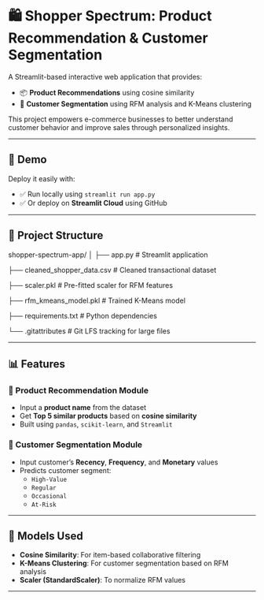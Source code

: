 # 🛍️ Shopper Spectrum: Product Recommendation & Customer Segmentation

A Streamlit-based interactive web application that provides:
- 📦 **Product Recommendations** using cosine similarity
- 👥 **Customer Segmentation** using RFM analysis and K-Means clustering

This project empowers e-commerce businesses to better understand customer behavior and improve sales through personalized insights.

---

## 🚀 Demo

Deploy it easily with:

- ✅ Run locally using `streamlit run app.py`
- ✅ Or deploy on **Streamlit Cloud** using GitHub

---

## 📂 Project Structure

shopper-spectrum-app/
│
├── app.py # Streamlit application

├── cleaned_shopper_data.csv # Cleaned transactional dataset

├── scaler.pkl # Pre-fitted scaler for RFM features

├── rfm_kmeans_model.pkl # Trained K-Means model

├── requirements.txt # Python dependencies

└── .gitattributes # Git LFS tracking for large files


---

## 📊 Features

### 🎯 Product Recommendation Module
- Input a **product name** from the dataset
- Get **Top 5 similar products** based on **cosine similarity**
- Built using `pandas`, `scikit-learn`, and `Streamlit`

### 🎯 Customer Segmentation Module
- Input customer’s **Recency**, **Frequency**, and **Monetary** values
- Predicts customer segment:
  - `High-Value`
  - `Regular`
  - `Occasional`
  - `At-Risk`

---

## 🧠 Models Used

- **Cosine Similarity**: For item-based collaborative filtering
- **K-Means Clustering**: For customer segmentation based on RFM analysis
- **Scaler (StandardScaler)**: To normalize RFM values

---
